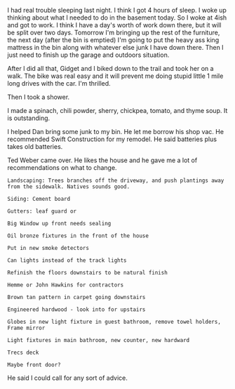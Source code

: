 I had real trouble sleeping last night. I think I got 4 hours of sleep. I woke up thinking about what I needed to do in the basement today. So I woke at 4ish and got to work. I think I have a day's worth of work down there, but it will be split over two days. Tomorrow I'm bringing up the rest of the furniture, the next day (after the bin is emptied) I'm going to put the heavy ass king mattress in the bin along with whatever else junk I have down there. Then I just need to finish up the garage and outdoors situation.

After I did all that, Gidget and I biked down to the trail and took her on a walk. The bike was real easy and it will prevent me doing stupid little 1 mile long drives with the car. I'm thrilled. 

Then I took a shower. 

I made a spinach, chili powder, sherry, chickpea, tomato, and thyme soup. It is outstanding. 

I helped Dan bring some junk to my bin. He let me borrow his shop vac. He recommended Swift Construction for my remodel. He said batteries plus takes old batteries. 

Ted Weber came over. He likes the house and he gave me a lot of recommendations on what to change. 
    
    Landscaping: Trees branches off the driveway, and push plantings away from the sidewalk. Natives sounds good.

    Siding: Cement board

    Gutters: leaf guard or

    Big Window up front needs sealing

    Oil bronze fixtures in the front of the house

    Put in new smoke detectors

    Can lights instead of the track lights

    Refinish the floors downstairs to be natural finish

    Hemme or John Hawkins for contractors

    Brown tan pattern in carpet going downstairs

    Engineered hardwood - look into for upstairs

    Globes in new light fixture in guest bathroom, remove towel holders, Frame mirror

    Light fixtures in main bathroom, new counter, new hardward

    Trecs deck

    Maybe front door? 

He said I could call for any sort of advice. 
